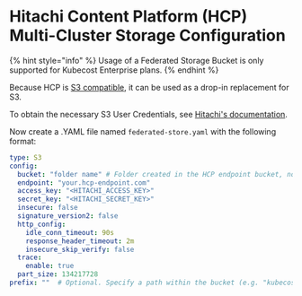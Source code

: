 # Hitachi Content Platform (HCP) Multi-Cluster Storage Configuration

{% hint style="info" %}
Usage of a Federated Storage Bucket is only supported for Kubecost Enterprise plans.
{% endhint %}

Because HCP is [S3 compatible](https://knowledge.hitachivantara.com/Documents/Storage/HCP\_for\_Cloud\_Scale/1.0.0/Adminstering\_HCP\_for\_cloud\_scale/Getting\_started/02\_Support\_for\_Amazon\_S3\_API), it can be used as a drop-in replacement for S3.

To obtain the necessary S3 User Credentials, see [Hitachi's documentation](https://knowledge.hitachivantara.com/Documents/Storage/HCP\_for\_Cloud\_Scale/1.0.0/Adminstering\_HCP\_for\_cloud\_scale/Object\_storage\_management/01\_S3\_User\_Credentials#GUID-6DA3811F-FBC5-4848-B47D-B2297F0902B7).

Now create a .YAML file named `federated-store.yaml` with the following format:

```yaml
type: S3
config:
  bucket: "folder name" # Folder created in the HCP endpoint bucket, not the pre-existing bucket name.
  endpoint: "your.hcp-endpoint.com"
  access_key: "<HITACHI_ACCESS_KEY>"
  secret_key: "<HITACHI_SECRET_KEY>"
  insecure: false
  signature_version2: false
  http_config:
    idle_conn_timeout: 90s
    response_header_timeout: 2m
    insecure_skip_verify: false
  trace:
    enable: true
  part_size: 134217728
prefix: ""  # Optional. Specify a path within the bucket (e.g. "kubecost/etl").
```

